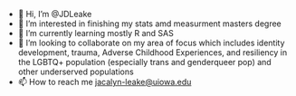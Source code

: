 - 👋 Hi, I’m @JDLeake
- 👀 I’m interested in finishing my stats amd measurment masters degree
- 🌱 I’m currently learning mostly R and SAS
- 💞️ I’m looking to collaborate on my area of focus which includes identity development, trauma, Adverse Childhood Experiences, and resiliency in the LGBTQ+ population (especially trans and genderqueer pop) and other underserved populations
- 📫 How to reach me jacalyn-leake@uiowa.edu

<!---
JDLeake/JDLeake is a ✨ special ✨ repository because its `README.md` (this file) appears on your GitHub profile.
You can click the Preview link to take a look at your changes.
--->
